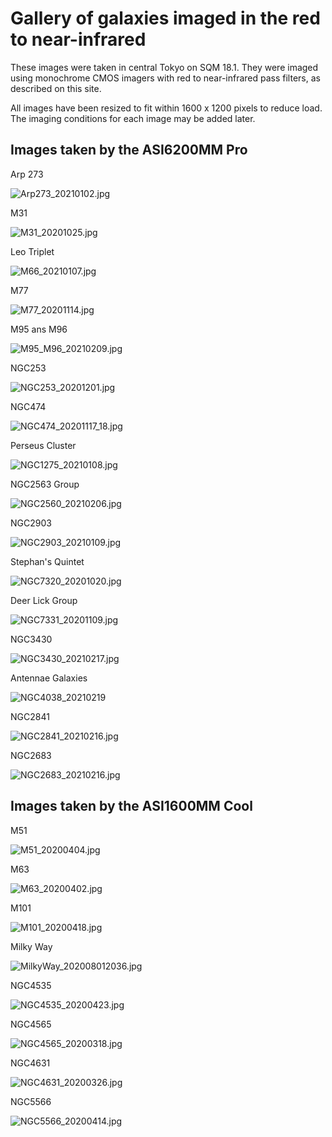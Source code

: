 # Gallery of galaxies imaged in the red to near-infrared

These images were taken in central Tokyo on SQM 18.1. They were imaged using monochrome CMOS imagers with red to near-infrared pass filters, as described on this site.

All images have been resized to fit within 1600 x 1200 pixels to reduce load. The imaging conditions for each image may be added later.

## Images taken by the ASI6200MM Pro
Arp 273

![Arp273_20210102.jpg](pictures/asi6200mm/Arp273_20210102.jpg)

M31

![M31_20201025.jpg](pictures/asi6200mm/M31_20201025.jpg)

Leo Triplet

![M66_20210107.jpg](pictures/asi6200mm/M66_20210107.jpg)

M77

![M77_20201114.jpg](pictures/asi6200mm/M77_20201114.jpg)

M95 ans M96

![M95_M96_20210209.jpg](pictures/asi6200mm/M95_M96_20210209.jpg)

NGC253

![NGC253_20201201.jpg](pictures/asi6200mm/NGC253_20201201.jpg)

NGC474

![NGC474_20201117_18.jpg](pictures/asi6200mm/NGC474_20201117_18.jpg)

Perseus Cluster

![NGC1275_20210108.jpg](pictures/asi6200mm/NGC1275_20210108.jpg)

NGC2563 Group

![NGC2560_20210206.jpg](pictures/asi6200mm/NGC2560_20210206.jpg)

NGC2903

![NGC2903_20210109.jpg](pictures/asi6200mm/NGC2903_20210109.jpg)

Stephan's Quintet

![NGC7320_20201020.jpg](pictures/asi6200mm/NGC7320_20201020.jpg)

Deer Lick Group

![NGC7331_20201109.jpg](pictures/asi6200mm/NGC7331_20201109.jpg)

NGC3430

![NGC3430_20210217.jpg](pictures/asi6200mm/NGC3430_20210217.jpg)

Antennae Galaxies

![NGC4038_20210219](pictures/asi6200mm/NGC4038_20210219.jpg)

NGC2841

![NGC2841_20210216.jpg](pictures/asi6200mm/NGC2841_20210216.jpg)

NGC2683

![NGC2683_20210216.jpg](pictures/asi6200mm/NGC2683_20210216.jpg)



## Images taken by the ASI1600MM Cool

M51

![M51_20200404.jpg](pictures/asi1600mm/M51_20200404.jpg)

M63

![M63_20200402.jpg](pictures/asi1600mm/M63_20200402.jpg)

M101

![M101_20200418.jpg](pictures/asi1600mm/M101_20200418.jpg)

Milky Way

![MilkyWay_202008012036.jpg](pictures/asi1600mm/MilkyWay_202008012036.jpg)

<!--
Antennae Galaxies

![NGC4038_20200316.jpg](pictures/asi1600mm/NGC4038_20200316.jpg)
-->

NGC4535

![NGC4535_20200423.jpg](pictures/asi1600mm/NGC4535_20200423.jpg)

NGC4565

![NGC4565_20200318.jpg](pictures/asi1600mm/NGC4565_20200318.jpg)

NGC4631

![NGC4631_20200326.jpg](pictures/asi1600mm/NGC4631_20200326.jpg)

NGC5566

![NGC5566_20200414.jpg](pictures/asi1600mm/NGC5566_20200414.jpg)

